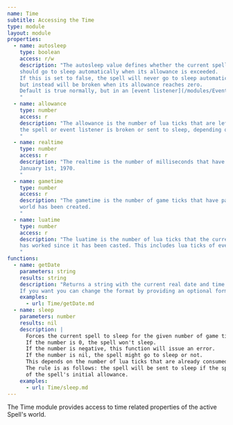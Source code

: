 ```yaml
---
name: Time
subtitle: Accessing the Time
type: module
layout: module
properties:
  - name: autosleep
    type: boolean
    access: r/w
    description: "The autosleep value defines whether the current spell
    should go to sleep automatically when its allowance is exceeded.
    If this is set to false, the spell will never go to sleep automatically,
    but instead will be broken when its allowance reaches zero.
    Default is true normally, but in an [event listener](/modules/Events#subscribe) 'autosleep' is always false and can't be changed.
    "
  - name: allowance
    type: number
    access: r
    description: "The allowance is the number of lua ticks that are left before
    the spell or event listener is broken or sent to sleep, depending on [autosleep](#autosleep).
    "
  - name: realtime
    type: number
    access: r
    description: "The realtime is the number of milliseconds that have passed since
    January 1st, 1970.
    "
  - name: gametime
    type: number
    access: r
    description: "The gametime is the number of game ticks that have passed since the
    world has been created.
    "
  - name: luatime
    type: number
    access: r
    description: "The luatime is the number of lua ticks that the current spell
    has worked since it has been casted. This includes lua ticks of event listeners.
    "
functions:
  - name: getDate
    parameters: string
    results: string
    description: "Returns a string with the current real date and time.
    If you want you can change the format by providing an optional format string."
    examples:
      - url: Time/getDate.md
  - name: sleep
    parameters: number
    results: nil
    description: |
      Forces the current spell to sleep for the given number of game ticks.
      If the number is 0, the spell won't sleep.
      If the number is negative, this function will issue an error.
      If the number is nil, the spell might go to sleep or not.
      This depends on the number of lua ticks that are already consumed by this spell.
      The rule is as follows: the spell will be sent to sleep if the spell's allowance falls below the half value
      of the spell's initial allowance.
    examples:
      - url: Time/sleep.md
---
```


The <span class="notranslate">Time</span> module provides access to time related properties of the active Spell's world.
